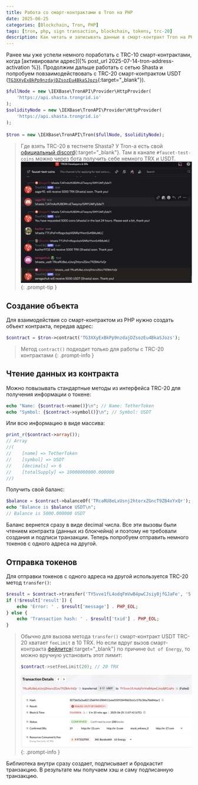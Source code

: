 ```yaml
---
title: Работа со смарт-контрактами в Tron на PHP
date: 2025-06-25
categories: [Blockchain, Tron, PHP]
tags: [tron, php, sign transaction, blockchain, tokens, trc-20] 
description: Как читать и записывать данные в смарт-контракт Tron на PHP.
---
```


Ранее мы уже успели немного поработать с TRC-10 смарт-контрактами, когда [активировали адрес]({% post_url 2025-07-14-tron-address-activation %}).
Продолжим дальше работать с сетью Shasta и попробуем повзаимодействовать с TRC-20 смарт-контрактом USDT ([`TG3XXyExBkPp9nzdajDZsozEu4BkaSJozs`](https://shasta.tronscan.org/#/contract/TG3XXyExBkPp9nzdajDZsozEu4BkaSJozs/code){:target="_blank"}).

```php
$fullNode = new \IEXBase\TronAPI\Provider\HttpProvider(
    'https://api.shasta.trongrid.io'
);
$solidityNode = new \IEXBase\TronAPI\Provider\HttpProvider(
    'https://api.shasta.trongrid.io'
);

$tron = new \IEXBase\TronAPI\Tron($fullNode, $solidityNode);
```

>Где взять TRC-20 в тестнете Shasta? У Tron-а есть свой [официальный discord](https://discord.com/invite/hqKvyAM){:target="_blank"}.
>Там в канале `#faucet-test-coins` можно через бота получить себе немного TRX и USDT.
>![](/assets/img/posts/tron-discord-faucet.png)
{: .prompt-tip }

## Создание объекта

Для взаимодействия со смарт-контрактом из PHP нужно создать объект контракта, передав адрес:

```php
$contract = $tron->contract('TG3XXyExBkPp9nzdajDZsozEu4BkaSJozs');  
```

>Метод `contract()` подходит только для работы с TRC-20 контрактами
{: .prompt-info }

## Чтение данных из контракта

Можно повызывать стандартные методы из интерфейса TRC-20 для получения информации о токене:

```php
echo "Name: {$contract->name()}\n"; // Name: TetherToken
echo "Symbol: {$contract->symbol()}\n"; // Symbol: USDT
```

Или всю информацию в виде массива:

```php
print_r($contract->array());
// Array
//(
//    [name] => TetherToken
//    [symbol] => USDT
//    [decimals] => 6
//    [totalSupply] => 10000000000.000000
//)
```

Получить свой баланс:

```php
$balance = $contract->balanceOf('TRcaRU8eLxUsnj2htorxZGncT9ZB4xYxQr');
echo "Balance is $balance USDT\n"; 
// Balance is 5000.000000 USDT
```

Баланс вернется сразу в виде decimal числа. Все эти вызовы были чтением контракта (данных из блокчейна) и поэтому не 
требовали создания и подписи транзакции. Теперь попробуем отправить немного токенов с одного адреса на другой.

## Отправка токенов 

Для отправки токенов с одного адреса на другой используется TRC-20 метод `transfer()`:

```php
$result = $contract->transfer('TY5vve1fL4odqFmVwB4pwCJsiy8jfGJaFe', '5');
if (!$result['result']) {
    echo 'Error: ' . $result['message'] . PHP_EOL;
} else {
    echo 'Transaction hash: ' . $result['txid'] . PHP_EOL;
}
```

>Обычно для вызова метода `transfer()` смарт-контракт USDT TRC-20 хватает `feeLimit` в 10 TRX. Но если вдруг вызов
>смарт-контракта [фейлится](https://shasta.tronscan.org/#/transaction/3073dd5a3aa82135eb9653004512a6e5509184f0603c61c570c5f6a7bb846ac1){:target="_blank"} по причине `Out of Energy`,
>то можно вручную установить этот лимит:
>```php
>$contract->setFeeLimit(20); // 20 TRX
>```
>![](/assets/img/posts/tron-out-of-energy.png)
{: .prompt-info }

Библиотека внутри сразу создает, подписывает и бродкастит транзакцию. В результате мы получаем хэш и саму подписанную транзакцию.
